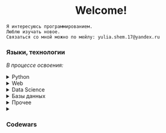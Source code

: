 <h1 align="center">Welcome!</h1>

```
Я интересуюсь программированием.
Люблю изучать новое.
Связаться со мной можно по мейлу: yulia.shem.17@yandex.ru
```
### Языки, технологии
<i>В процессе освоения:</i>
<details>
<summary>
Python
</summary>

- Flask
- Pytorch
</details>

<details>
<summary>
Web
</summary>
    
- Flask
- HTML
- CSS
- Javascript
- Bootstrap
</details>

<details>
<summary>
Data Science
</summary>

- Jupyter Notebook
- Pandas
- Numpy
- Matplotlib
- Seaborn
</details>

<details>
<summary>
Базы данных
</summary>

- SQLAlchemy
</details>

<details>
<summary>
Прочее
</summary>

- Git
- Github
</details>

<details>
<summary>
<h3>Codewars</h3>
</summary>
<img src='https://www.codewars.com/users/yulia.shem/badges/large' width='50%' align='center'>
<picture>
    <source media="(prefers-color-scheme: light)" srcset="https://codewars-stats-ignacio-cuadra.vercel.app/?username=yulia.shem&theme=light&primaryColor=3c7ebb">
    <img align="left" width="450">
</picture>
</details>
